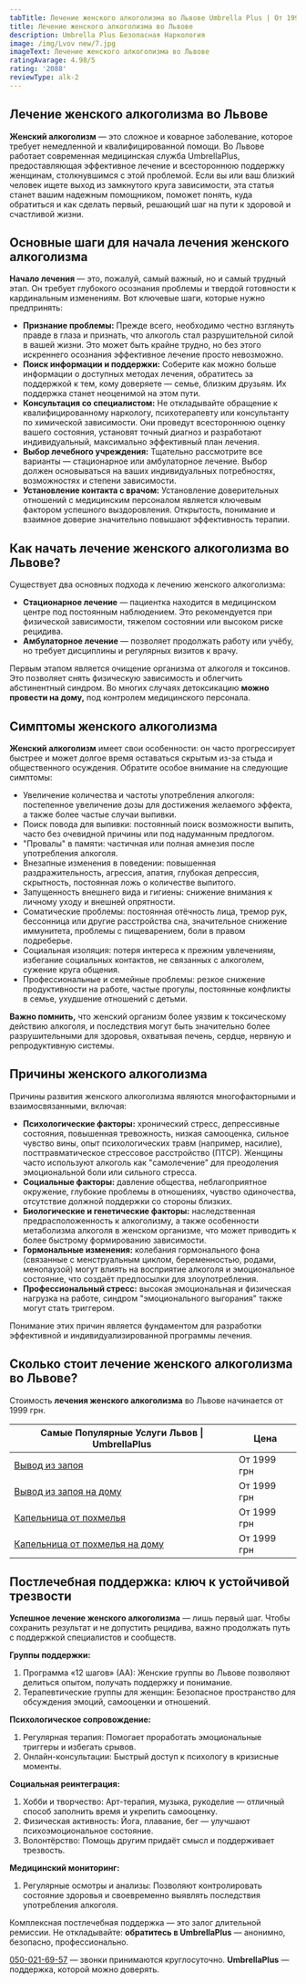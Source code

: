```yaml
---
tabTitle: Лечение женского алкоголизма во Львове Umbrella Plus | От 1999 грн
title: Лечение женского алкоголизма во Львове
description: Umbrella Plus Безопасная Наркология
image: /img/Lvov new/7.jpg
imageText: Лечение женского алкоголизма во Львове
ratingAvarage: 4.98/5
rating: '2088'
reviewType: alk-2
---
```


## Лечение женского алкоголизма во Львове

**Женский алкоголизм** — это сложное и коварное заболевание, которое требует немедленной и квалифицированной помощи. Во Львове работает современная медицинская служба UmbrellaPlus, предоставляющая эффективное лечение и всестороннюю поддержку женщинам, столкнувшимся с этой проблемой. Если вы или ваш близкий человек ищете выход из замкнутого круга зависимости, эта статья станет вашим надежным помощником, поможет понять, куда обратиться и как сделать первый, решающий шаг на пути к здоровой и счастливой жизни.

## Основные шаги для начала лечения женского алкоголизма

**Начало лечения** — это, пожалуй, самый важный, но и самый трудный этап. Он требует глубокого осознания проблемы и твердой готовности к кардинальным изменениям. Вот ключевые шаги, которые нужно предпринять:

* **Признание проблемы:** Прежде всего, необходимо честно взглянуть правде в глаза и признать, что алкоголь стал разрушительной силой в вашей жизни. Это может быть крайне трудно, но без этого искреннего осознания эффективное лечение просто невозможно.
* **Поиск информации и поддержки:** Соберите как можно больше информации о доступных методах лечения, обратитесь за поддержкой к тем, кому доверяете — семье, близким друзьям. Их поддержка станет неоценимой на этом пути.
* **Консультация со специалистом:** Не откладывайте обращение к квалифицированному наркологу, психотерапевту или консультанту по химической зависимости. Они проведут всестороннюю оценку вашего состояния, установят точный диагноз и разработают индивидуальный, максимально эффективный план лечения.
* **Выбор лечебного учреждения:** Тщательно рассмотрите все варианты — стационарное или амбулаторное лечение. Выбор должен основываться на ваших индивидуальных потребностях, возможностях и степени зависимости.
* **Установление контакта с врачом:** Установление доверительных отношений с медицинским персоналом является ключевым фактором успешного выздоровления. Открытость, понимание и взаимное доверие значительно повышают эффективность терапии.

## Как начать лечение женского алкоголизма во Львове?

Существует два основных подхода к лечению женского алкоголизма:

* **Стационарное лечение** — пациентка находится в медицинском центре под постоянным наблюдением. Это рекомендуется при физической зависимости, тяжелом состоянии или высоком риске рецидива.
* **Амбулаторное лечение** — позволяет продолжать работу или учёбу, но требует дисциплины и регулярных визитов к врачу.

Первым этапом является очищение организма от алкоголя и токсинов. Это позволяет снять физическую зависимость и облегчить абстинентный синдром. Во многих случаях детоксикацию **можно провести на дому,** под контролем медицинского персонала.

## Симптомы женского алкоголизма

**Женский алкоголизм** имеет свои особенности: он часто прогрессирует быстрее и может долгое время оставаться скрытым из-за стыда и общественного осуждения. Обратите особое внимание на следующие симптомы:

* Увеличение количества и частоты употребления алкоголя: постепенное увеличение дозы для достижения желаемого эффекта, а также более частые случаи выпивки.
* Поиск повода для выпивки: постоянный поиск возможности выпить, часто без очевидной причины или под надуманным предлогом.
* "Провалы" в памяти: частичная или полная амнезия после употребления алкоголя.
* Внезапные изменения в поведении: повышенная раздражительность, агрессия, апатия, глубокая депрессия, скрытность, постоянная ложь о количестве выпитого.
* Запущенность внешнего вида и гигиены: снижение внимания к личному уходу и внешней опрятности.
* Соматические проблемы: постоянная отёчность лица, тремор рук, бессонница или другие расстройства сна, значительное снижение иммунитета, проблемы с пищеварением, боли в правом подреберье.
* Социальная изоляция: потеря интереса к прежним увлечениям, избегание социальных контактов, не связанных с алкоголем, сужение круга общения.
* Профессиональные и семейные проблемы: резкое снижение продуктивности на работе, частые прогулы, постоянные конфликты в семье, ухудшение отношений с детьми.

**Важно помнить,** что женский организм более уязвим к токсическому действию алкоголя, и последствия могут быть значительно более разрушительными для здоровья, охватывая печень, сердце, нервную и репродуктивную системы.

## Причины женского алкоголизма

Причины развития женского алкоголизма являются многофакторными и взаимосвязанными, включая:

* **Психологические факторы:** хронический стресс, депрессивные состояния, повышенная тревожность, низкая самооценка, сильное чувство вины, опыт психологических травм (например, насилие), посттравматическое стрессовое расстройство (ПТСР). Женщины часто используют алкоголь как "самолечение" для преодоления эмоциональной боли или сильного стресса.
* **Социальные факторы:** давление общества, неблагоприятное окружение, глубокие проблемы в отношениях, чувство одиночества, отсутствие должной поддержки со стороны близких.
* **Биологические и генетические факторы:** наследственная предрасположенность к алкоголизму, а также особенности метаболизма алкоголя в женском организме, что может приводить к более быстрому формированию зависимости.
* **Гормональные изменения:** колебания гормонального фона (связанные с менструальным циклом, беременностью, родами, менопаузой) могут влиять на восприятие алкоголя и эмоциональное состояние, что создаёт предпосылки для злоупотребления.
* **Профессиональный стресс:** высокая эмоциональная и физическая нагрузка на работе, синдром "эмоционального выгорания" также могут стать триггером.

Понимание этих причин является фундаментом для разработки эффективной и индивидуализированной программы лечения.

## Сколько стоит лечение женского алкоголизма во Львове?

Стоимость **лечения женского алкоголизма** во Львове начинается от 1999 грн.

| Самые Популярные Услуги Львов \| UmbrellaPlus                                                           | Цена        |
| ------------------------------------------------------------------------------------------------------- | ----------- |
| [Вывод из запоя](https://umbrella-plus.com.ua/lviv/vivod-iz-zapoia-lvov/)                               | От 1999 грн |
| [Вывод из запоя на дому](https://umbrella-plus.com.ua/lviv/vivod-iz-zapoia-na-domy-lvov/)               | От 1999 грн |
| [Капельница от похмелья](https://umbrella-plus.com.ua/lviv/kapelnica_ot_alkogola_v-lvov/)               | От 1999 грн |
| [Капельница от похмелья на дому](https://umbrella-plus.com.ua/lviv/kapelnica_ot_alkogola_na-domy-lvov/) | От 1999 грн |

## Постлечебная поддержка: ключ к устойчивой трезвости

**Успешное лечение женского алкоголизма** — лишь первый шаг. Чтобы сохранить результат и не допустить рецидива, важно продолжать путь с поддержкой специалистов и сообществ.

**Группы поддержки:**

1. Программа «12 шагов» (АА): Женские группы во Львове позволяют делиться опытом, получать поддержку и понимание.
2. Терапевтические группы для женщин: Безопасное пространство для обсуждения эмоций, самооценки и отношений.

**Психологическое сопровождение:**

1. Регулярная терапия: Помогает проработать эмоциональные триггеры и избегать срывов.
2. Онлайн-консультации: Быстрый доступ к психологу в кризисные моменты.

**Социальная реинтеграция:**

1. Хобби и творчество: Арт-терапия, музыка, рукоделие — отличный способ заполнить время и укрепить самооценку.
2. Физическая активность: Йога, плавание, бег — улучшают психоэмоциональное состояние.
3. Волонтёрство: Помощь другим придаёт смысл и поддерживает трезвость.

**Медицинский мониторинг:**

1. Регулярные осмотры и анализы: Позволяют контролировать состояние здоровья и своевременно выявлять последствия употребления алкоголя.

Комплексная постлечебная поддержка — это залог длительной ремиссии.
Не откладывайте: **обратитесь в UmbrellaPlus** — анонимно, безопасно, профессионально.

[050-021-69-57](tel:0500216957) — звонки принимаются круглосуточно.
**UmbrellaPlus** — поддержка, которой можно доверять.
